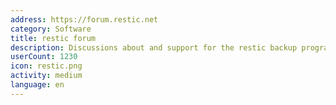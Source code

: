 ```yaml
---
address: https://forum.restic.net
category: Software
title: restic forum
description: Discussions about and support for the restic backup program
userCount: 1230
icon: restic.png
activity: medium
language: en
---
```

